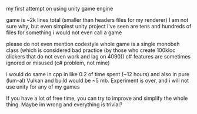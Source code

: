 my first attempt on using unity game engine

game is ~2k lines total (smaller than headers files for my renderer)
I am not sure why, but even simplest unity project i've seen are tens and hundreds of files for something i would not even call a game

please do not even mention codestyle 
whole game is a single monobeh class (which is considered bad practice (by those who create 100kloc clickers that do not even work and lag on 4090))
c# features are sometimes ignored or misused (c# problem, not mine)

i would do same in cpp in like 0.2 of time spent (~12 hours) and also in pure (lum-al) Vulkan and build would be ~5 mb. Experiment is over, and i will not use unity for any of my games

If you have a lot of free time, you can try to improve and simplify the whole thing. Maybe im wrong and everything is trivial? 